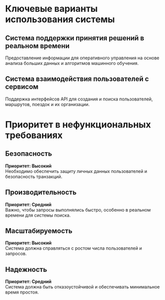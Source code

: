 # Ключевые варианты использования системы

## Система поддержки принятия решений в реальном времени
Предоставление информации для оперативного управления на основе анализа больших данных и алгоритмов машинного обучения.

## Система взаимодействия пользователей с сервисом
Поддержка интерфейсов API для создания и поиска пользователей, маршрутов, поездок и их организации.

# Приоритет в нефункциональных требованиях

## Безопасность
**Приоритет: Высокий**  
Необходимо обеспечить защиту личных данных пользователей и безопасность транзакций.

## Производительность
**Приоритет: Средний**  
Важно, чтобы запросы выполнялись быстро, особенно в реальном времени для системы поиска.

## Масштабируемость
**Приоритет: Высокий**  
Система должна справляться с ростом числа пользователей и запросов.

## Надежность
**Приоритет: Средний**  
Система должна быть отказоустойчивой и обеспечивать минимальное время простоя.